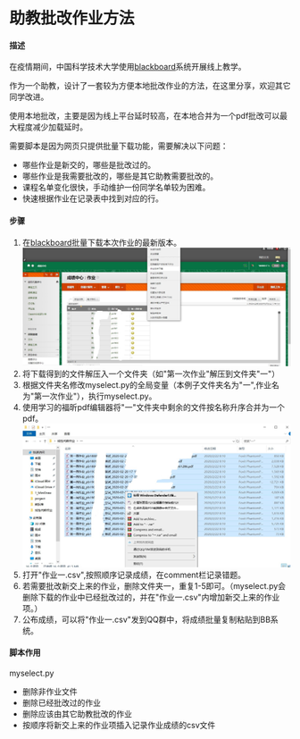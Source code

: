 # 助教批改作业方法
#### 描述
在疫情期间，中国科学技术大学使用[blackboard](https://www.bb.ustc.edu.cn/)系统开展线上教学。

作为一个助教，设计了一套较为方便本地批改作业的方法，在这里分享，欢迎其它同学改进。

使用本地批改，主要是因为线上平台延时较高，在本地合并为一个pdf批改可以最大程度减少加载延时。

需要脚本是因为网页只提供批量下载功能，需要解决以下问题：
- 哪些作业是新交的，哪些是批改过的。
- 哪些作业是我需要批改的，哪些是其它助教需要批改的。
- 课程名单变化很快，手动维护一份同学名单较为困难。
- 快速根据作业在记录表中找到对应的行。
  
#### 步骤
1. 在[blackboard](https://www.bb.ustc.edu.cn/)批量下载本次作业的最新版本。
![图片](img/download.jpg)
2. 将下载得到的文件解压入一个文件夹（如"第一次作业"解压到文件夹"一"）
3. 根据文件夹名修改myselect.py的全局变量（本例子文件夹名为"一",作业名为"第一次作业"），执行myselect.py。
4. 使用学习的福昕pdf编辑器将"一"文件夹中剩余的文件按名称升序合并为一个pdf。
![图片](img/merge.jpg)
5. 打开"作业一.csv",按照顺序记录成绩，在comment栏记录错题。
6. 若需要批改新交上来的作业，删除文件夹一，重复1-5即可。（myselect.py会删除下载的作业中已经批改过的，并在"作业一.csv"内增加新交上来的作业项。）
7. 公布成绩，可以将"作业一.csv"发到QQ群中，将成绩批量复制粘贴到BB系统。

#### 脚本作用
myselect.py
- 删除非作业文件
- 删除已经批改过的作业
- 删除应该由其它助教批改的作业
- 按顺序将新交上来的作业项插入记录作业成绩的csv文件